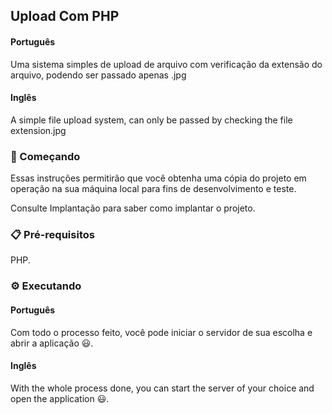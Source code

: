 ## Upload Com PHP

#### Português
Uma sistema simples de upload de arquivo com verificação da extensão do arquivo, podendo ser passado apenas .jpg

#### Inglês
A simple file upload system, can only be passed by checking the file extension.jpg

### 🚀 Começando
Essas instruções permitirão que você obtenha uma cópia do projeto em operação na sua máquina local para fins de desenvolvimento e teste.

Consulte Implantação para saber como implantar o projeto.

### 📋 Pré-requisitos
PHP.

### ⚙️ Executando
#### Português
Com todo o processo feito, você pode iniciar o servidor de sua escolha e abrir a aplicação 😃.

#### Inglês
With the whole process done, you can start the server of your choice and open the application 😃.
